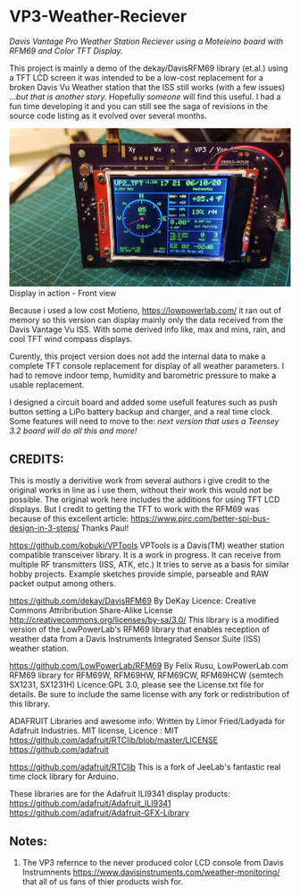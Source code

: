 # VP3-Weather-Reciever
*Davis Vantage Pro Weather Station Reciever using a Moteieino board with RFM69 and Color TFT Display.*

This project is mainly a demo of the dekay/DavisRFM69 library (et.al.) using a TFT LCD screen 
it was intended to be a low-cost replacement for a broken Davis Vu Weather station that the ISS still works (with a few issues) 
*...but that is another story.* Hopefully *someone* will find this useful. I had a fun time developing it and
you can still see the saga of revisions in the source code listing as it evolved over several months. 

![VP2_TFT-Weather-Receiver](https://github.com/b-wave/VP2_TFT-Weather-Receiver/blob/master/Docs/20200610_172159.jpg)
Display in action - Front view

Because i used a low cost Motieno, https://lowpowerlab.com/ it ran out of memory so this version
can display mainly only the data received from the Davis Vantage Vu ISS.
With some derived info like,  max and mins, rain, and cool TFT wind compass displays. 

Curently, this project version does not  add the internal data to make a complete 
TFT console replacement for display of all weather parameters. I had to remove
indoor temp, humidity and barometric pressure to make a usable replacement. 

I designed a circuit board and added some usefull features such as push button setting
a LiPo battery backup and charger, and a real time clock.  Some features will need to move to
the: *next version that uses a Teensey 3.2 board will do all this and more!*

## CREDITS:
This is mostly a derivitive work from several authors i give credit
to the original works in line as i use them, without their work
this would not be possible.  The original work here includes the
additions for using TFT LCD displays. But I credit to getting the 
TFT to work with the RFM69 was because of this excellent article:
 https://www.pjrc.com/better-spi-bus-design-in-3-steps/  Thanks Paul! 


https://github.com/kobuki/VPTools
VPTools is a Davis(TM) weather station compatible transceiver library. 
It is a work in progress. It can receive from multiple RF transmitters (ISS, ATK, etc.) 
It tries to serve as a basis for similar hobby projects. 
Example sketches provide simple, parseable and RAW packet output among others.


https://github.com/dekay/DavisRFM69  By DeKay
Licence: Creative Commons Attribribution Share-Alike License http://creativecommons.org/licenses/by-sa/3.0/
This library is a modified version of the LowPowerLab's RFM69 library that enables reception of weather data 
from a Davis Instruments Integrated Sensor Suite (ISS) weather station.

https://github.com/LowPowerLab/RFM69  By Felix Rusu, LowPowerLab.com 
RFM69 library for RFM69W, RFM69HW, RFM69CW, RFM69HCW (semtech SX1231, SX1231H) 
Licence:GPL 3.0, please see the License.txt file for details. 
Be sure to include the same license with any fork or redistribution of this library.

ADAFRUIT Libraries and awesome info:
Written by Limor Fried/Ladyada for Adafruit Industries. MIT license, 
Licence : MIT https://github.com/adafruit/RTClib/blob/master/LICENSE
https://github.com/adafruit

https://github.com/adafruit/RTClib
This is a fork of JeeLab's fantastic real time clock library for Arduino.

These libraries are for the Adafruit ILI9341 display products:  
https://github.com/adafruit/Adafruit_ILI9341
https://github.com/adafruit/Adafruit-GFX-Library

## Notes:
1. The VP3 refernce to the never produced color LCD console from Davis Instrumnents https://www.davisinstruments.com/weather-monitoring/
that all of us fans of thier products wish for. 
